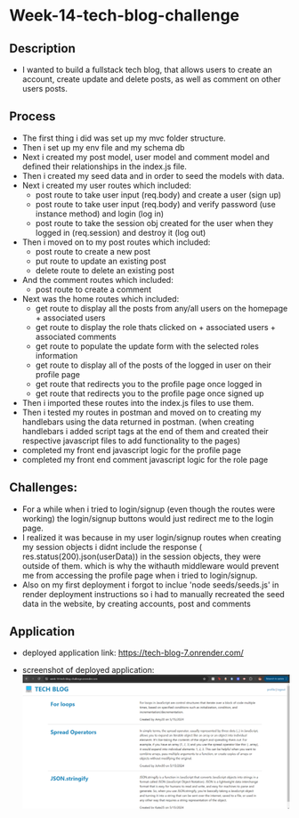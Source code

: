 # Week-14-tech-blog-challenge

## Description

- I wanted to build a fullstack tech blog, that allows users to create an account, create update and delete posts, as well as comment on other users posts.

## Process
- The first thing i did was set up my mvc folder structure.
- Then i set up my env file and my schema db
- Next i created my post model, user model and comment model and defined their relationships in the index.js file.
- Then i created my seed data and in order to seed the models with data.
- Next i created my user routes which included:
    - post route to take user input (req.body) and create a user (sign up)
    - post route to take user input (req.body) and verify password (use instance method) and login (log in)
    - post route to take the session obj created for the user when they logged in (req.session) and destroy it (log out)
- Then i moved on to my post routes which included:
    - post route to create a new post
    - put route to update an existing post
    - delete route to delete an existing post
- And the comment routes which included: 
    - post route to create a comment
- Next was the home routes which included: 
    - get route to display all the posts from any/all users on the homepage + associated users
    - get route to display the role thats clicked on + associated users + associated comments
    - get route to populate the update form with the selected roles information
    - get route to display all of the posts of the logged in user on their profile page
    - get route that redirects you to the profile page once logged in
    - get route that redirects you to the profile page once signed up
- Then i imported these routes into the index.js files to use them.
- Then i tested my routes in postman and moved on to creating my handlebars using the data returned in postman. (when creating handlebars i added script tags at the end of them and created their respective javascript files to add functionality to the pages)
- completed my front end javascript logic for the profile page 
- completed my front end comment javascript logic for the role page

## Challenges:
- For a while when i tried to login/signup (even though the routes were working) the login/signup buttons would just redirect me to the login page.
- I realized it was because in my user login/signup routes when creating my session objects i didnt include the response ( res.status(200).json(userData)) in the session objects, they were outside of them. which is why the withauth middleware would prevent me from accessing the profile page when i tried to login/signup.
- Also on my first deployment i forgot to inclue 'node seeds/seeds.js' in render deployment instructions so i had to manually recreated the seed data in the website, by creating accounts, post and comments

## Application

- deployed application link:
https://tech-blog-7.onrender.com/

- screenshot of deployed application:
![alt text](image.png)
